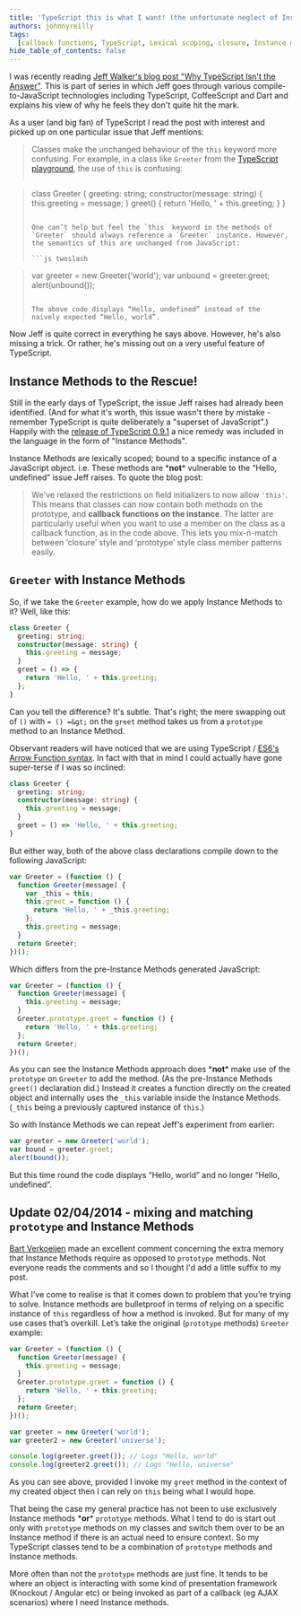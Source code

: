 ```yaml
---
title: 'TypeScript this is what I want! (the unfortunate neglect of Instance Methods / callback functions)'
authors: johnnyreilly
tags:
  [callback functions, TypeScript, Lexical scoping, closure, Instance methods]
hide_table_of_contents: false
---
```


I was recently reading [Jeff Walker's blog post "Why TypeScript Isn't the Answer"](http://www.walkercoderanger.com/blog/2014/02/typescript-isnt-the-answer/). This is part of series in which Jeff goes through various compile-to-JavaScript technologies including TypeScript, CoffeeScript and Dart and explains his view of why he feels they don't quite hit the mark.

As a user (and big fan) of TypeScript I read the post with interest and picked up on one particular issue that Jeff mentions:

> Classes make the unchanged behaviour of the `this` keyword more confusing. For example, in a class like `Greeter` from the [TypeScript playground](http://www.typescriptlang.org/Playground), the use of `this` is confusing:
>
> ```ts twoslash
>
> ```

> class Greeter {
> greeting: string;
> constructor(message: string) {
> this.greeting = message;
> }
> greet() {
> return 'Hello, ' + this.greeting;
> }
> }
>
> ````
>
> One can’t help but feel the `this` keyword in the methods of `Greeter` should always reference a `Greeter` instance. However, the semantics of this are unchanged from JavaScript:
>
> ```js twoslash
> ````

> var greeter = new Greeter('world');
> var unbound = greeter.greet;
> alert(unbound());
>
> ```
>
> The above code displays “Hello, undefined” instead of the naively expected “Hello, world”.
> ```

Now Jeff is quite correct in everything he says above. However, he's also missing a trick. Or rather, he's missing out on a very useful feature of TypeScript.

## Instance Methods to the Rescue!

Still in the early days of TypeScript, the issue Jeff raises had already been identified. (And for what it's worth, this issue wasn't there by mistake - remember TypeScript is quite deliberately a "superset of JavaScript".) Happily with the [release of TypeScript 0.9.1](https://blogs.msdn.com/b/typescript/archive/2013/08/06/announcing-0-9-1.aspx) a nice remedy was included in the language in the form of "Instance Methods".

Instance Methods are lexically scoped; bound to a specific instance of a JavaScript object. i.e. These methods are \***not**\* vulnerable to the “Hello, undefined” issue Jeff raises. To quote the blog post:

> We've relaxed the restrictions on field initializers to now allow `'this'`. This means that classes can now contain both methods on the prototype, and **callback functions on the instance**. The latter are particularly useful when you want to use a member on the class as a callback function, as in the code above. This lets you mix-n-match between ‘closure’ style and ‘prototype’ style class member patterns easily.

## `Greeter` with Instance Methods

So, if we take the `Greeter` example, how do we apply Instance Methods to it? Well, like this:

```ts twoslash
class Greeter {
  greeting: string;
  constructor(message: string) {
    this.greeting = message;
  }
  greet = () => {
    return 'Hello, ' + this.greeting;
  };
}
```

Can you tell the difference? It's subtle. That's right; the mere swapping out of `()` with `= () =&gt;` on the `greet` method takes us from a `prototype` method to an Instance Method.

Observant readers will have noticed that we are using TypeScript / [ES6's Arrow Function syntax](https://developer.mozilla.org/en/docs/Web/JavaScript/Reference/arrow_functions). In fact with that in mind I could actually have gone super-terse if I was so inclined:

```ts twoslash
class Greeter {
  greeting: string;
  constructor(message: string) {
    this.greeting = message;
  }
  greet = () => 'Hello, ' + this.greeting;
}
```

But either way, both of the above class declarations compile down to the following JavaScript:

```js twoslash
var Greeter = (function () {
  function Greeter(message) {
    var _this = this;
    this.greet = function () {
      return 'Hello, ' + _this.greeting;
    };
    this.greeting = message;
  }
  return Greeter;
})();
```

Which differs from the pre-Instance Methods generated JavaScript:

```js twoslash
var Greeter = (function () {
  function Greeter(message) {
    this.greeting = message;
  }
  Greeter.prototype.greet = function () {
    return 'Hello, ' + this.greeting;
  };
  return Greeter;
})();
```

As you can see the Instance Methods approach does \***not**\* make use of the `prototype` on `Greeter` to add the method. (As the pre-Instance Methods `greet()` declaration did.) Instead it creates a function directly on the created object and internally uses the `_this` variable inside the Instance Methods. (`_this` being a previously captured instance of `this`.)

So with Instance Methods we can repeat Jeff's experiment from earlier:

```js twoslash
var greeter = new Greeter('world');
var bound = greeter.greet;
alert(bound());
```

But this time round the code displays “Hello, world” and no longer “Hello, undefined”.

## Update 02/04/2014 - mixing and matching `prototype` and Instance Methods

[Bart Verkoeijen](https://twitter.com/bgever) made an excellent comment concerning the extra memory that Instance Methods require as opposed to `prototype` methods. Not everyone reads the comments and so I thought I'd add a little suffix to my post.

What I’ve come to realise is that it comes down to problem that you’re trying to solve. Instance methods are bulletproof in terms of relying on a specific instance of `this` regardless of how a method is invoked. But for many of my use cases that’s overkill. Let’s take the original (`prototype` methods) `Greeter` example:

```js twoslash
var Greeter = (function () {
  function Greeter(message) {
    this.greeting = message;
  }
  Greeter.prototype.greet = function () {
    return 'Hello, ' + this.greeting;
  };
  return Greeter;
})();

var greeter = new Greeter('world');
var greeter2 = new Greeter('universe');

console.log(greeter.greet()); // Logs "Hello, world"
console.log(greeter2.greet()); // Logs "Hello, universe"
```

As you can see above, provided I invoke my `greet` method in the context of my created object then I can rely on `this` being what I would hope.

That being the case my general practice has not been to use exclusively Instance methods \***or**\* `prototype` methods. What I tend to do is start out only with `prototype` methods on my classes and switch them over to be an Instance method if there is an actual need to ensure context. So my TypeScript classes tend to be a combination of `prototype` methods and Instance methods.

More often than not the `prototype` methods are just fine. It tends to be where an object is interacting with some kind of presentation framework (Knockout / Angular etc) or being invoked as part of a callback (eg AJAX scenarios) where I need Instance methods.
